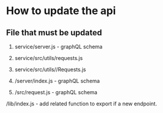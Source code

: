 # How to update the api

## File that must be updated

1. service/server.js - graphQL schema

2. service/src/utils/requests.js

3. service/src/utils/<subService>/Requests.js

4. <subService>/server/index.js - graphQL schema

5. <subService>/src/request.js - graphQL schema

<subService>/lib/index.js - add related function to export if a new endpoint.